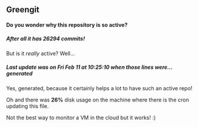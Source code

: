 ## Greengit

#### Do you wonder why this repository is so active?

##### After all it has 26294 commits!

But is it *really* active? Well...

##### Last update was on Fri Feb 11 at 10:25:10 when those lines were... generated

Yes, generated, because it certainly helps a lot to have such an active repo!

Oh and there was **26%** disk usage on the machine
where there is the cron updating this file.

Not the best way to monitor a VM in the cloud but it works! :)

